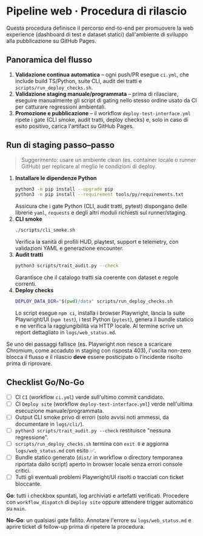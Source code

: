 # Pipeline web · Procedura di rilascio

Questa procedura definisce il percorso end-to-end per promuovere la web experience (dashboard di test e dataset statici) dall'ambiente di sviluppo alla pubblicazione su GitHub Pages.

## Panoramica del flusso

1. **Validazione continua automatica** – ogni push/PR esegue `ci.yml`, che include build TS/Python, suite CLI, audit dei tratti e `scripts/run_deploy_checks.sh`.
2. **Validazione staging manuale/programmata** – prima di rilasciare, eseguire manualmente gli script di gating nello stesso ordine usato da CI per catturare regressioni ambientali.
3. **Promozione e pubblicazione** – il workflow `deploy-test-interface.yml` ripete i gate (CLI smoke, audit tratti, deploy checks) e, solo in caso di esito positivo, carica l'artifact su GitHub Pages.

## Run di staging passo–passo

> Suggerimento: usare un ambiente clean (es. container locale o runner GitHub) per replicare al meglio le condizioni di deploy.

1. **Installare le dipendenze Python**
   ```bash
   python3 -m pip install --upgrade pip
   python3 -m pip install --requirement tools/py/requirements.txt
   ```
   Assicura che i gate Python (CLI, audit tratti, pytest) dispongano delle librerie `yaml`, `requests` e degli altri moduli richiesti sul runner/staging.
2. **CLI smoke**
   ```bash
   ./scripts/cli_smoke.sh
   ```
   Verifica la sanità di profili HUD, playtest, support e telemetry, con validazioni YAML e generazione encounter.
3. **Audit tratti**
   ```bash
   python3 scripts/trait_audit.py --check
   ```
   Garantisce che il catalogo tratti sia coerente con dataset e regole correnti.
4. **Deploy checks**
   ```bash
   DEPLOY_DATA_DIR="$(pwd)/data" scripts/run_deploy_checks.sh
   ```
   Lo script esegue `npm ci`, installa i browser Playwright, lancia la suite Playwright/UI (`npm test`), i test Python (`pytest`), genera il bundle statico e ne verifica la raggiungibilità via HTTP locale. Al termine scrive un report dettagliato in `logs/web_status.md`.

Se uno dei passaggi fallisce (es. Playwright non riesce a scaricare Chromium, come accaduto in staging con risposta 403), l'uscita non-zero blocca il flusso e il rilascio **deve** essere posticipato o l'incidente risolto prima di riprovare.

## Checklist Go/No-Go

- [ ] CI `CI` (workflow `ci.yml`) verde sull'ultimo commit candidato.
- [ ] CI `Deploy site` (workflow `deploy-test-interface.yml`) verde nell'ultima esecuzione manuale/programmata.
- [ ] Output CLI smoke privo di errori (solo avvisi noti ammessi, da documentare in `logs/cli/`).
- [ ] `python3 scripts/trait_audit.py --check` restituisce "nessuna regressione".
- [ ] `scripts/run_deploy_checks.sh` termina con `exit 0` e aggiorna `logs/web_status.md` con esito ✅.
- [ ] Bundle statico generato (`dist/` in workflow o directory temporanea riportata dallo script) aperto in browser locale senza errori console critici.
- [ ] Tutti gli eventuali problemi Playwright/UI risolti o tracciati con ticket bloccante.

**Go**: tutti i checkbox spuntati, log archiviati e artefatti verificati. Procedere con `workflow_dispatch` di `Deploy site` oppure attendere trigger automatico su `main`.

**No-Go**: un qualsiasi gate fallito. Annotare l'errore su `logs/web_status.md` e aprire ticket di follow-up prima di ripetere la procedura.
